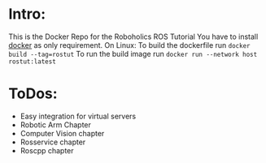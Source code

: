 # Intro:
This is the Docker Repo for the Roboholics ROS Tutorial
You have to install [docker](https://docs.docker.com/install/) as only requirement.
On Linux:
To build the dockerfile run 
```docker build --tag=rostut```
To run the build image run
```docker run --network host rostut:latest```
# ToDos:
- Easy integration for virtual servers 
- Robotic Arm Chapter
- Computer Vision chapter
- Rosservice chapter
- Roscpp chapter
